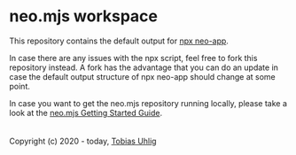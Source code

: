 # neo.mjs workspace
This repository contains the default output for <a href="https://github.com/neomjs/create-app">npx neo-app</a>.

In case there are any issues with the npx script, feel free to fork this repository instead.
A fork has the advantage that you can do an update in case the default output structure of npx neo-app should
change at some point.

In case you want to get the neo.mjs repository running locally, please take a look at
the <a href="https://github.com/neomjs/neo/blob/dev/.github/GETTING_STARTED.md">neo.mjs Getting Started Guide</a>.
<br>
<br>
<br>
Copyright (c) 2020 - today, <a href="https://www.linkedin.com/in/tobiasuhlig/">Tobias Uhlig</a>